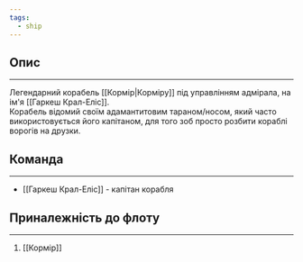 ```yaml
---
tags:
  - ship
---
```

## Опис
---
Легендарний корабель [[Кормір|Корміру]] під управлінням адмірала, на ім'я [[Гаркеш Крал-Еліс]].  
Корабель відомий своїм адамантитовим тараном/носом, який часто використовується його капітаном, для того зоб просто розбити кораблі ворогів на друзки.  

## Команда
---
- [[Гаркеш Крал-Еліс]] - капітан корабля  

## Приналежність до флоту
---
1. [[Кормір]]  